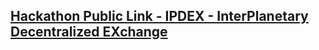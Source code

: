 ## [Hackathon Public Link - IPDEX - InterPlanetary Decentralized EXchange](https://showcase.ethglobal.com/hackmoney2022/ipdex-498o0)